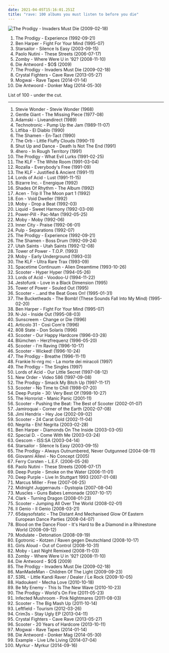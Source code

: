 ```yaml
---
date: 2021-04-05T15:16:01.251Z
title: "rave: 100 albums you must listen to before you die"
---
```

![The Prodigy - Invaders Must Die (2009-02-18)](https://img.discogs.com/I5S4U78EbYb5KMa33qtUewbBf38=/fit-in/600x538/filters:strip_icc():format(jpeg):mode_rgb():quality(90)/discogs-images/R-2852691-1304010999.jpeg.jpg "The Prodigy - Invaders Must Die (2009-02-18)")
<ol class="albums">
<li data-cover="https://img.discogs.com/MnsQhYpIj6RqM11BewSgBfapYBc=/fit-in/600x608/filters:strip_icc():format(jpeg):mode_rgb():quality(90)/discogs-images/R-2552331-1290095231.jpeg.jpg" data-tags="electronic, breakbeat, rave, techno" role="button">The Prodigy - Experience (1992-09-21)</li>
<li data-cover="http://coverartarchive.org/release/ce04d4ed-9cda-4d1d-8304-33f143db0b6a/6375099104-500.jpg" data-tags="blues, rock, acoustic" role="button">Ben Harper - Fight For Your Mind (1995-07)</li>
<li data-cover="https://img.discogs.com/-mn5m6C8PS1GcbLRs7crnsvmqq0=/fit-in/600x600/filters:strip_icc():format(jpeg):mode_rgb():quality(90)/discogs-images/R-7098914-1433699223-2052.jpeg.jpg" data-tags="britpop, indie rock" role="button">Starsailor - Silence Is Easy (2003-09-15)</li>
<li data-cover="http://coverartarchive.org/release/0f6aee88-6d56-34d2-a628-eead929a45e3/6358999364-500.jpg" data-tags="pop, singer-songwriter, indie" role="button">Paolo Nutini - These Streets (2006-07-17)</li>
<li data-cover="http://coverartarchive.org/release/87adb95f-bfcc-49f5-b7a0-c73ff9512589/26666196769-500.jpg" data-tags="breakbeat, rave, jungle" role="button">Zomby - Where Were U in '92? (2008-11-10)</li>
<li data-cover="http://coverartarchive.org/release/ff352a15-b8af-439c-8a58-7607181e7750/10991333928-500.jpg" data-tags="rap" role="button">Die Antwoord - $O$ (2009)</li>
<li data-cover="https://img.discogs.com/I5S4U78EbYb5KMa33qtUewbBf38=/fit-in/600x538/filters:strip_icc():format(jpeg):mode_rgb():quality(90)/discogs-images/R-2852691-1304010999.jpeg.jpg" data-tags="electronic, breakbeat" role="button">The Prodigy - Invaders Must Die (2009-02-18)</li>
<li data-cover="http://coverartarchive.org/release/8038465b-116e-4ba2-92fd-1e78459908fe/4241101206-500.jpg" data-tags="electronic" role="button">Crystal Fighters - Cave Rave (2013-05-27)</li>
<li data-cover="http://coverartarchive.org/release/eac0fab9-d4d3-452a-a90e-12648c291187/8379301227-500.jpg" data-tags="post-rock" role="button">Mogwai - Rave Tapes (2014-01-14)</li>
<li data-cover="http://coverartarchive.org/release/a432f2d1-52cf-440b-bb69-74badf6befaa/25692677906-500.jpg" data-tags="hip-hop, electronic, hip hop" role="button">Die Antwoord - Donker Mag (2014-05-30)</li>
</ol>
List of 100 - under the cut.
<!-- more -->

_________________

<ol class="albums">
<li data-cover="https://img.discogs.com/wSKz63gUzQiiFApVEtnulz9he-0=/fit-in/600x590/filters:strip_icc():format(jpeg):mode_rgb():quality(90)/discogs-images/R-1676393-1236202560.jpeg.jpg" data-tags="stevie wonder, pop" role="button">
Stevie Wonder - Stevie Wonder (1968)
</li>
<li data-cover="https://img.discogs.com/g_6Rt77bZ3eOs5N7-1AgvJ9Gb78=/fit-in/600x597/filters:strip_icc():format(jpeg):mode_rgb():quality(90)/discogs-images/R-2061165-1380740029-7893.jpeg.jpg" data-tags="progressive rock" role="button">
Gentle Giant - The Missing Piece (1977-08)
</li>
<li data-cover="https://img.discogs.com/zh0TYVjhRsr_6pU2DqJGoNrsa3k=/fit-in/600x593/filters:strip_icc():format(jpeg):mode_rgb():quality(90)/discogs-images/R-360782-1254151929.jpeg.jpg" data-tags="rave" role="button">
Adamski - Liveandirect (1989)
</li>
<li data-cover="http://coverartarchive.org/release/02840c62-6685-46be-bb74-cb1f85ed508d/10883650823-500.jpg" data-tags="dance, techno" role="button">
Technotronic - Pump Up the Jam (1989-11-07)
</li>
<li data-cover="https://img.discogs.com/qw-VJs7tBLUFvxKZGA07A6iYCPI=/fit-in/600x572/filters:strip_icc():format(jpeg):mode_rgb():quality(90)/discogs-images/R-2299781-1346227192-6886.jpeg.jpg" data-tags="rock, italian rock, 90s" role="button">
Litfiba - El Diablo (1990)
</li>
<li data-cover="https://img.discogs.com/uVNK-XaE44-eG2Ec_XSbFaqb4rY=/fit-in/600x965/filters:strip_icc():format(jpeg):mode_rgb():quality(90)/discogs-images/R-1298289-1552541374-8014.png.jpg" data-tags="electronic, house, acid house" role="button">
The Shamen - En-Tact (1990)
</li>
<li data-cover="https://img.discogs.com/4dkeD-sMye9dbXAFhuiZSTdujVE=/fit-in/600x599/filters:strip_icc():format(jpeg):mode_rgb():quality(90)/discogs-images/R-14188005-1570980716-8850.png.jpg" data-tags="electronic" role="button">
The Orb - Little Fluffy Clouds (1990-11)
</li>
<li data-cover="http://coverartarchive.org/release/491b4a12-f724-47b3-af2f-714770c9baba/6392817144-500.jpg" data-tags="electronic, old skool, rave, old school hardcore, breakbeat hardcore, electronic breakbeat, dmtr likes this album, generation ecstasy, suad" role="button">
Shut Up and Dance - Death Is Not The End (1991)
</li>
<li data-cover="http://coverartarchive.org/release/c831f6e0-c9c8-49cc-a9f7-43d16cd1871c/21369694851-500.jpg" data-tags="nu jazz, acid jazz, drum and bass, broken beat, breakbeat, rave" role="button">
4hero - In Rough Territory (1991)
</li>
<li data-cover="http://coverartarchive.org/release/2bbbc9cc-fbba-49cc-b982-66a5faf491dd/5125824493-500.jpg" data-tags="electronic, breakbeat, big beat" role="button">
The Prodigy - What Evil Lurks (1991-02-25)
</li>
<li data-cover="http://coverartarchive.org/release/0e8859de-589e-4b33-bec4-0538cfad7d7f/15189078516-500.jpg" data-tags="electronic" role="button">
The KLF - The White Room (1991-03-04)
</li>
<li data-cover="http://coverartarchive.org/release/c1938507-11d0-46ff-8aa6-8c5d7568ec73/9699337506-500.jpg" data-tags="dance, house" role="button">
Rozalla - Everybody's Free (1991-09)
</li>
<li data-cover="https://img.discogs.com/bQuGwn2f-FgLIaKsuBQtMlo2a2U=/fit-in/600x609/filters:strip_icc():format(jpeg):mode_rgb():quality(90)/discogs-images/R-96705-1585756041-1392.jpeg.jpg" data-tags="electronic" role="button">
The KLF - Justified & Ancient (1991-11)
</li>
<li data-cover="https://img.discogs.com/ZbkGEWqBwJPe7Mo9h60DTpUeuoc=/fit-in/599x590/filters:strip_icc():format(jpeg):mode_rgb():quality(90)/discogs-images/R-83372-1168899139.jpeg.jpg" data-tags="industrial, new beat, acid house" role="button">
Lords of Acid - Lust (1991-11-15)
</li>
<li data-cover="https://img.discogs.com/CiJ0w2g-xD4VAgghOXzbafEvDC4=/fit-in/298x300/filters:strip_icc():format(jpeg):mode_rgb():quality(90)/discogs-images/R-260783-1086282927.jpg.jpg" data-tags="classic, female vocalists, dance, house, 90s, breaks, breakbeat, rave, male vocalists, vocal house, acid house, oldskool haardcore, great groove, where are my headphones, where is my bong, weightlifting music, beats for days, music to play on mdma, has me dancing even now" role="button">
Bizarre Inc. - Energique (1992)
</li>
<li data-cover="https://img.discogs.com/y6tc77rNEr-GfHaYslUu-SauoRI=/fit-in/597x600/filters:strip_icc():format(jpeg):mode_rgb():quality(90)/discogs-images/R-1354429-1212248523.jpeg.jpg" data-tags="early 90s rave" role="button">
Shades Of Rhythm - The Album (1992)
</li>
<li data-cover="http://coverartarchive.org/release/001bf21f-f12e-4d09-8ca4-e05cfc06367e/25906852300-500.jpg" data-tags="electronic, dance, 90s, old skool, breakbeat, rave, trip, old school hardcore" role="button">
Acen - Trip II The Moon part 1 (1992)
</li>
<li data-cover="http://coverartarchive.org/release/ce869b96-7deb-45cf-98ed-ecc709cbabb9/23989337507-500.jpg" data-tags="electronica, dance, techno" role="button">
Eon - Void Dweller (1992)
</li>
<li data-cover="https://img.discogs.com/FG0NduEfEu3ejVhmsvubHNQeR3Y=/fit-in/600x519/filters:strip_icc():format(jpeg):mode_rgb():quality(90)/discogs-images/R-143680-1525458714-2430.png.jpg" data-tags="electronica, rave" role="button">
Moby - Drop a Beat (1992-03)
</li>
<li data-cover="https://img.discogs.com/UdSxbuOf-EBCnGJeSasjgfpoqHw=/fit-in/540x540/filters:strip_icc():format(jpeg):mode_rgb():quality(90)/discogs-images/R-1444672-1282045906.jpeg.jpg" data-tags="breakbeat" role="button">
Liquid - Sweet Harmony (1992-03-09)
</li>
<li data-cover="http://coverartarchive.org/release/330c582c-c982-48c5-bbe5-8ac2ff77e6d7/2575771397-500.jpg" data-tags="electronic, breakbeat, aphex twin" role="button">
Power-Pill - Pac-Man (1992-05-25)
</li>
<li data-cover="http://coverartarchive.org/release/3f315e99-933f-4891-abb9-0b33757a3e08/28961245825-500.jpg" data-tags="techno" role="button">
Moby - Moby (1992-06)
</li>
<li data-cover="http://coverartarchive.org/release/db57e4ad-11bb-4578-8d32-1e53c53b18bd/28713799399-500.jpg" data-tags="house, detroit techno" role="button">
Inner City - Praise (1992-06-01)
</li>
<li data-cover="http://coverartarchive.org/release/ed8e6ae6-baf0-4e48-8f36-b927fd76064d/4395964292-500.jpg" data-tags="90s" role="button">
Pulp - Separations (1992-07)
</li>
<li data-cover="https://img.discogs.com/MnsQhYpIj6RqM11BewSgBfapYBc=/fit-in/600x608/filters:strip_icc():format(jpeg):mode_rgb():quality(90)/discogs-images/R-2552331-1290095231.jpeg.jpg" data-tags="electronic, breakbeat, rave, techno" role="button">
The Prodigy - Experience (1992-09-21)
</li>
<li data-cover="http://coverartarchive.org/release/4c6788eb-4199-39ba-9045-d8b6201dee79/9494616834-500.jpg" data-tags="90s, electronic, old school, eurodance, acid house" role="button">
The Shamen - Boss Drum (1992-09-24)
</li>
<li data-cover="http://coverartarchive.org/release/79f09bef-9031-3e1f-92a1-3f353772509d/24568107127-500.jpg" data-tags="electronic, dance" role="button">
Utah Saints - Utah Saints (1992-12-08)
</li>
<li data-cover="http://coverartarchive.org/release/baabb4d7-6005-4cb8-af6a-39a43e095e36/15248566750-500.jpg" data-tags="funk, soul" role="button">
Tower of Power - T.O.P. (1993)
</li>
<li data-cover="http://coverartarchive.org/release/0f20bc6f-cbad-357b-81ab-32129bf04507/7932082038-500.jpg" data-tags="chillout, electronic, ambient" role="button">
Moby - Early Underground (1993-03)
</li>
<li data-cover="http://coverartarchive.org/release/fba6e1b0-325c-4384-a22b-4f1cdeffb49a/7919807512-500.jpg" data-tags="british, ambient techno, the klf" role="button">
The KLF - Ultra Rare Trax (1993-09)
</li>
<li data-cover="http://coverartarchive.org/release/34cbc12f-9387-40d7-9650-0c9aa49c9c25/18168305281-500.jpg" data-tags="psychedelic" role="button">
Spacetime Continuum - Alien Dreamtime (1993-10-26)
</li>
<li data-cover="https://img.discogs.com/ZdnJ1nq8HtTabUEqnBkZx7DNjNw=/fit-in/600x461/filters:strip_icc():format(jpeg):mode_rgb():quality(90)/discogs-images/R-13446109-1554368846-3035.jpeg.jpg" data-tags="trance, dance, techno" role="button">
Scooter - Hyper Hyper (1994-05-26)
</li>
<li data-cover="https://img.discogs.com/NvzFr6Hr9d2AT4A9xwukidbn0JU=/fit-in/500x500/filters:strip_icc():format(jpeg):mode_rgb():quality(90)/discogs-images/R-83370-1492582253-6285.jpeg.jpg" data-tags="electronic, industrial, techno, dance" role="button">
Lords of Acid - Voodoo-U (1994-11-22)
</li>
<li data-cover="http://coverartarchive.org/release/6974270c-ef73-4c2c-8704-20140e89d341/7263999846-500.jpg" data-tags="funk, jazz-funk" role="button">
Jestofunk - Love in a Black Dimension (1995)
</li>
<li data-cover="http://coverartarchive.org/release/7f605f56-c629-4ace-a731-a453850eb045/17719093389-500.jpg" data-tags="funk, soul, tower of power" role="button">
Tower of Power - Souled Out (1995)
</li>
<li data-cover="http://coverartarchive.org/release/f8a0b1bc-b8e0-45c2-8122-b12d254fc423/3497470060-500.jpg" data-tags="happy hardcore, trance" role="button">
Scooter - ...and the Beat Goes On! (1995-01-31)
</li>
<li data-cover="https://img.discogs.com/9IeBj9PynZLYJmfW_08d696-CY4=/fit-in/600x598/filters:strip_icc():format(jpeg):mode_rgb():quality(90)/discogs-images/R-479407-1170448462.jpeg.jpg" data-tags="house" role="button">
The Bucketheads - The Bomb! (These Sounds Fall Into My Mind) (1995-02-20)
</li>
<li data-cover="http://coverartarchive.org/release/ce04d4ed-9cda-4d1d-8304-33f143db0b6a/6375099104-500.jpg" data-tags="blues, rock, acoustic" role="button">
Ben Harper - Fight For Your Mind (1995-07)
</li>
<li data-cover="http://coverartarchive.org/release/3f1d1f62-8e68-431a-9f7e-870c135e8bc0/28395866050-500.jpg" data-tags="dance, techno, rave" role="button">
N-Joi - Inside Out (1995-08-03)
</li>
<li data-cover="https://img.discogs.com/afSM_0cgJBpgEgH9kwos-XfxS5k=/fit-in/300x300/filters:strip_icc():format(jpeg):mode_rgb():quality(90)/discogs-images/R-204702-1080652852.jpg.jpg" data-tags="electronic, pop, 90s, rave, 90's" role="button">
Sunscreem - Change or Die (1996)
</li>
<li data-cover="http://coverartarchive.org/release/be5aa3a4-18f0-4335-8d31-4d53baadd7ce/17080035248-500.jpg" data-tags="rock, soul, acoustic, funk, groovy, jecks" role="button">
Articolo 31 - Così Com'è (1996)
</li>
<li data-cover="https://img.discogs.com/vr9HhlAJTnEgdZLSKjspidPPWVI=/fit-in/600x536/filters:strip_icc():format(jpeg):mode_rgb():quality(90)/discogs-images/R-3761084-1617135565-3523.jpeg.jpg" data-tags="electronic, techno" role="button">
808 State - Don Solaris (1996)
</li>
<li data-cover="http://coverartarchive.org/release/30fd8fa4-c508-4076-86ed-acaa1776aed7/3497527334-500.jpg" data-tags="happy hardcore" role="button">
Scooter - Our Happy Hardcore (1996-03-28)
</li>
<li data-cover="https://img.discogs.com/ArTbRPKAu_oxqkHxhdIJd1Epmt8=/fit-in/600x626/filters:strip_icc():format(jpeg):mode_rgb():quality(90)/discogs-images/R-7302204-1438385391-5218.jpeg.jpg" data-tags="happy hardcore, dance" role="button">
Blümchen - Herzfrequenz (1996-05-20)
</li>
<li data-cover="http://coverartarchive.org/release/4aefc2b9-d85a-43ab-a12e-a07debc64203/11446323627-500.jpg" data-tags="trance, dance, techno, remix, rave, loops, pipes" role="button">
Scooter - I'm Raving (1996-10-17)
</li>
<li data-cover="http://coverartarchive.org/release/83e8fff4-8738-4fad-86d2-05b4acb71e34/3497592625-500.jpg" data-tags="techno, rave" role="button">
Scooter - Wicked! (1996-10-24)
</li>
<li data-cover="https://img.discogs.com/6jHiwdFvTCGsesqfZbdYJMmJDJQ=/fit-in/600x465/filters:strip_icc():format(jpeg):mode_rgb():quality(90)/discogs-images/R-6011965-1408793301-7678.jpeg.jpg" data-tags="big beat, techno, breakbeat" role="button">
The Prodigy - Breathe (1996-11-11)
</li>
<li data-cover="http://coverartarchive.org/release/094da86c-017e-407d-a248-23abcaeca205/7167364978-500.jpg" data-tags="90s" role="button">
Frankie hi-nrg mc - La morte dei miracoli (1997)
</li>
<li data-cover="https://img.discogs.com/FQ0Cd54-DwNjKHTUEKDlfMxvS68=/fit-in/600x600/filters:strip_icc():format(jpeg):mode_rgb():quality(90)/discogs-images/R-12372523-1533929886-3292.jpeg.jpg" data-tags="electronic, dance, old skool, rave, old school hardcore, breakbeat hardcore, electronic breakbeat" role="button">
The Prodigy - The Singles (1997)
</li>
<li data-cover="http://coverartarchive.org/release/5df4b841-c9e0-40ab-9a2a-b314fee6590b/3982280324-500.jpg" data-tags="electronic, acid house" role="button">
Lords of Acid - Our Little Secret (1997-08-12)
</li>
<li data-cover="http://coverartarchive.org/release/c407cd4b-d657-4086-80d7-792ac2c46c92/10527641425-500.jpg" data-tags="electronic, instrumental, dance, new wave, rave, dance rock, experiemental, proto-synthpop, proto-rave, proto-dance" role="button">
New Order - Video 586 (1997-09-08)
</li>
<li data-cover="http://coverartarchive.org/release/7a3e28a8-04fc-3304-9e3e-877dcb6166b3/3085390601-500.jpg" data-tags="the prodigy, electronica, british, experimental, uk, techno, idm, 90s, b-side, europe, european, radio europe" role="button">
The Prodigy - Smack My Bitch Up (1997-11-17)
</li>
<li data-cover="http://coverartarchive.org/release/44d079fa-5ecc-4a02-b5d5-fd37f98e6f8b/4655099055-500.jpg" data-tags="techno" role="button">
Scooter - No Time to Chill (1998-07-20)
</li>
<li data-cover="https://via.placeholder.com/450" data-tags="hard rock, rock, compilation" role="button">
Deep Purple - 30: Very Best Of (1998-10-27)
</li>
<li data-cover="http://coverartarchive.org/release/d5b00d36-73e0-39ca-b090-5b20d1510cad/25506609165-500.jpg" data-tags="techno, ebm" role="button">
The Horrorist - Manic Panic (2001-11)
</li>
<li data-cover="https://img.discogs.com/UREJ3QopZYieCrzT1eme-4VyFO0=/fit-in/600x608/filters:strip_icc():format(jpeg):mode_rgb():quality(90)/discogs-images/R-1689377-1328442464.jpeg.jpg" data-tags="trance, hardcore, dance, techno, rave, scooter, loops" role="button">
Scooter - Pushing the Beat: The Best of Scooter (2002-01-07)
</li>
<li data-cover="https://img.discogs.com/RKK3AUSDrxj193xUFdqbRF_xOUU=/fit-in/600x1066/filters:strip_icc():format(jpeg):mode_rgb():quality(90)/discogs-images/R-12443724-1535445256-5357.jpeg.jpg" data-tags="jazz, pop, rock, soul, instrumental, acoustic, funk, funky, groovy, jamiroquai, jecks" role="button">
Jamiroquai - Corner of the Earth (2002-07-08)
</li>
<li data-cover="http://coverartarchive.org/release/f06127ae-163d-47b0-9252-f27bebc43688/5632710137-500.jpg" data-tags="classic rock, jazz, pop, rock, soul, instrumental, acoustic, funk, funky, groovy, jecks" role="button">
Jimi Hendrix - Hey Joe (2002-09-02)
</li>
<li data-cover="http://coverartarchive.org/release/533a718d-c202-4d82-b3e7-596e4f40bf18/20373139615-500.jpg" data-tags="techno, scooter" role="button">
Scooter - 24 Carat Gold (2002-11-04)
</li>
<li data-cover="https://img.discogs.com/nClrUO33Yh4IpnfrNoMeQk3ZZno=/fit-in/500x473/filters:strip_icc():format(jpeg):mode_rgb():quality(90)/discogs-images/R-8633138-1465567296-8423.jpeg.jpg" data-tags="rock, italian" role="button">
Negrita - Ehi! Negrita (2003-02-28)
</li>
<li data-cover="http://coverartarchive.org/release/5e500047-978a-44d4-84ef-f714be4235ec/16071252194-500.jpg" data-tags="rock, soul, blues, ben harper" role="button">
Ben Harper - Diamonds On The Inside (2003-03-05)
</li>
<li data-cover="http://coverartarchive.org/release/d8d5a08a-032b-493a-9812-3e3143a41373/24758111735-500.jpg" data-tags="dance, trance, electronic" role="button">
Special D. - Come With Me (2003-03-24)
</li>
<li data-cover="http://coverartarchive.org/release/3763ff11-de2c-4795-97a9-651dbf3f343c/27342355537-500.jpg" data-tags="idm, glitch" role="button">
Gescom - ISS:SA (2003-04-14)
</li>
<li data-cover="https://img.discogs.com/-mn5m6C8PS1GcbLRs7crnsvmqq0=/fit-in/600x600/filters:strip_icc():format(jpeg):mode_rgb():quality(90)/discogs-images/R-7098914-1433699223-2052.jpeg.jpg" data-tags="britpop, indie rock" role="button">
Starsailor - Silence Is Easy (2003-09-15)
</li>
<li data-cover="http://coverartarchive.org/release/00bc3621-2184-354a-9d9c-cae28337d59b/3508428448-500.jpg" data-tags="electronic, breakbeat" role="button">
The Prodigy - Always Outnumbered, Never Outgunned (2004-08-11)
</li>
<li data-cover="https://img.discogs.com/HhvqY8FM4Nzpyx9aGx59rPtUR2w=/fit-in/301x300/filters:strip_icc():format(jpeg):mode_rgb():quality(90)/discogs-images/R-1329860-1210168200.jpeg.jpg" data-tags="piano, giovanni allevi" role="button">
Giovanni Allevi - No Concept (2005)
</li>
<li data-cover="http://coverartarchive.org/release/bf786f88-3871-4f26-a56b-9e9800a85f79/7013875443-500.jpg" data-tags="trance, electronic" role="button">
Ferry Corsten - L.E.F. (2006-05-26)
</li>
<li data-cover="http://coverartarchive.org/release/0f6aee88-6d56-34d2-a628-eead929a45e3/6358999364-500.jpg" data-tags="pop, singer-songwriter, indie" role="button">
Paolo Nutini - These Streets (2006-07-17)
</li>
<li data-cover="http://coverartarchive.org/release/bf53d07b-3e5a-4aa6-b039-6b3af603e685/24471994616-500.jpg" data-tags="rock" role="button">
Deep Purple - Smoke on the Water (2006-11-01)
</li>
<li data-cover="http://coverartarchive.org/release/6aca0918-bcf8-448c-abb8-b6bbbf15b3fd/20477961208-500.jpg" data-tags="hard rock" role="button">
Deep Purple - Live In Stuttgart 1993 (2007-01-08)
</li>
<li data-cover="http://coverartarchive.org/release/e8544e43-20fa-4f99-b1a3-5b7a7fb7ff96/16705318697-500.jpg" data-tags="jazz, funk, bass" role="button">
Marcus Miller - Free (2007-06-25)
</li>
<li data-cover="https://img.discogs.com/f1ZtFzXpOWkuJM7_t-ivbz8FCR4=/fit-in/600x597/filters:strip_icc():format(jpeg):mode_rgb():quality(90)/discogs-images/R-1047786-1389507683-6088.jpeg.jpg" data-tags="electronic" role="button">
Midnight Juggernauts - Dystopia (2007-08-04)
</li>
<li data-cover="https://via.placeholder.com/450" data-tags="electronica" role="button">
Muscles - Guns Babes Lemonade (2007-10-17)
</li>
<li data-cover="http://coverartarchive.org/release/4df7d7b5-5ea3-401d-b8ee-d87bdc754492/23274425096-500.jpg" data-tags="idm, techno" role="button">
Clark - Turning Dragon (2008-01-23)
</li>
<li data-cover="https://via.placeholder.com/450" data-tags="jumpstyle" role="button">
Scooter - Jumping All Over The World (2008-02-01)
</li>
<li data-cover="http://coverartarchive.org/release/c63950ef-39ec-498f-82e2-8c2eeb139619/21211516680-500.jpg" data-tags="jazz, pop, rock, soul, instrumental, acoustic, funk, retro, funky, groovy, italian, jecks, elettro-pop" role="button">
Il Genio - Il Genio (2008-03-21)
</li>
<li data-cover="http://coverartarchive.org/release/534d787a-e13b-4cb5-ad0b-196fef1d957e/27968547770-500.jpg" data-tags="post-rock, experimental" role="button">
65daysofstatic - The Distant And Mechanised Glow Of Eastern European Dance Parties (2008-04-07)
</li>
<li data-cover="http://coverartarchive.org/release/f65431b3-f8cb-4093-a9c9-9108827e9987/9954080401-500.jpg" data-tags="beer, scat, dustin lynch" role="button">
Blood on the Dance Floor - It's Hard to Be a Diamond in a Rhinestone World (2008-09-12)
</li>
<li data-cover="https://via.placeholder.com/450" data-tags="industrial" role="button">
Modulate - Detonation (2008-09-19)
</li>
<li data-cover="http://coverartarchive.org/release/a0f7c1a4-5db5-4448-aa12-bcce088638f7/3193474984-500.jpg" data-tags="electronic, punk, electro, punk rock, german, rave, electropunk, audiolith, electro punk, antideutsch" role="button">
Egotronic - Kotzen / Raven gegen Deutschland (2008-10-17)
</li>
<li data-cover="https://img.discogs.com/XLB5xJY1wHShBVKMZKOaJMtS9aM=/fit-in/600x315/filters:strip_icc():format(jpeg):mode_rgb():quality(90)/discogs-images/R-5875486-1405117212-9548.jpeg.jpg" data-tags="pop" role="button">
Girls Aloud - Out of Control (2008-10-31)
</li>
<li data-cover="https://img.discogs.com/LPA2w-4DjKaKa7J63lr9HZWhFIc=/fit-in/500x457/filters:strip_icc():format(jpeg):mode_rgb():quality(90)/discogs-images/R-389573-1393368466-9302.jpeg.jpg" data-tags="electronic, funky, dj, dance, house" role="button">
Moby - Last Night Remixed (2008-11-03)
</li>
<li data-cover="http://coverartarchive.org/release/87adb95f-bfcc-49f5-b7a0-c73ff9512589/26666196769-500.jpg" data-tags="breakbeat, rave, jungle" role="button">
Zomby - Where Were U in '92? (2008-11-10)
</li>
<li data-cover="http://coverartarchive.org/release/ff352a15-b8af-439c-8a58-7607181e7750/10991333928-500.jpg" data-tags="rap" role="button">
Die Antwoord - $O$ (2009)
</li>
<li data-cover="https://img.discogs.com/I5S4U78EbYb5KMa33qtUewbBf38=/fit-in/600x538/filters:strip_icc():format(jpeg):mode_rgb():quality(90)/discogs-images/R-2852691-1304010999.jpeg.jpg" data-tags="electronic, breakbeat" role="button">
The Prodigy - Invaders Must Die (2009-02-18)
</li>
<li data-cover="http://coverartarchive.org/release/8f2ff066-06af-4472-9367-f358cb1e0f20/16664870471-500.jpg" data-tags="trance, electronic, electronica, dance, psychedelic, space, psychill, space music, psy-trance, goa, rave, psytrance, pagan, psy trance, psy, psybient, ambient trance, pixies palace, psyambient, psy ambient, wizardry, blueroom, ambiofusion, psy chill, sorcery, ambient psytrance" role="button">
ManMadeMan - Children Of The Light (2009-09-23)
</li>
<li data-cover="https://img.discogs.com/d94QcDtvps0kRqOBF7Jn0p6P9Qw=/fit-in/200x200/filters:strip_icc():format(jpeg):mode_rgb():quality(90)/discogs-images/R-1349054-1260153229.jpeg.jpg" data-tags="electronic, hardcore, australian, rave, happy hardcore, uk hardcore" role="button">
S3RL - Little Kandi Raver / Dealer / Le Rock (2009-10-05)
</li>
<li data-cover="https://img.discogs.com/Okdmgf9xSUO6bkQs55LlEhKflxs=/fit-in/600x600/filters:strip_icc():format(jpeg):mode_rgb():quality(90)/discogs-images/R-13611821-1557501177-3733.jpeg.jpg" data-tags="electronic" role="button">
Hadouken! - Mecha Love (2010-10-18)
</li>
<li data-cover="http://coverartarchive.org/release/603536f8-093b-4090-9453-6bd122d7f78a/8108701910-500.jpg" data-tags="trance, electronic, techno, industrial rock, ebm, rave, cubanate, fabrykamagazine" role="button">
Be My Enemy - This Is The New Wave (2010-10-23)
</li>
<li data-cover="http://coverartarchive.org/release/c1b5abc8-9bb0-43a7-a138-7d225e8b0f9d/24513862034-500.jpg" data-tags="live" role="button">
The Prodigy - World's On Fire (2011-05-23)
</li>
<li data-cover="http://coverartarchive.org/release/57d23268-b190-4e2d-9b49-005ef7808b89/12984296299-500.jpg" data-tags="electronic" role="button">
Infected Mushroom - Pink Nightmares (2011-08-03)
</li>
<li data-cover="https://img.discogs.com/OSXAUYT0h2FVl8Z62mDLnbDsLko=/fit-in/556x489/filters:strip_icc():format(jpeg):mode_rgb():quality(90)/discogs-images/R-2632558-1294179466.jpeg.jpg" data-tags="trance, electronic, pop, hardcore, dubstep, dance, techno, house, rave, eurodance, scooter, edm, hardstyle" role="button">
Scooter - The Big Mash Up (2011-10-14)
</li>
<li data-cover="http://coverartarchive.org/release/0d73c26d-3f92-4a77-b504-e359722ed751/25392568940-500.jpg" data-tags="electronica, psychedelic, breakbeat, rave, badass, live recording" role="button">
Leftfield - Tourism (2012-03-26)
</li>
<li data-cover="http://coverartarchive.org/release/07290fdc-2274-4c01-a4cf-819a96b7b853/4965823690-500.jpg" data-tags="experimental, witch house" role="button">
Crim3s - Stay Ugly EP (2013-04-11)
</li>
<li data-cover="http://coverartarchive.org/release/8038465b-116e-4ba2-92fd-1e78459908fe/4241101206-500.jpg" data-tags="electronic" role="button">
Crystal Fighters - Cave Rave (2013-05-27)
</li>
<li data-cover="http://coverartarchive.org/release/e18c3556-e4f4-46f4-9bcf-984bab67c2b6/28459398438-500.jpg" data-tags="rave" role="button">
Scooter - 20 Years of Hardcore (2013-10-11)
</li>
<li data-cover="http://coverartarchive.org/release/eac0fab9-d4d3-452a-a90e-12648c291187/8379301227-500.jpg" data-tags="post-rock" role="button">
Mogwai - Rave Tapes (2014-01-14)
</li>
<li data-cover="http://coverartarchive.org/release/a432f2d1-52cf-440b-bb69-74badf6befaa/25692677906-500.jpg" data-tags="hip-hop, electronic, hip hop" role="button">
Die Antwoord - Donker Mag (2014-05-30)
</li>
<li data-cover="http://coverartarchive.org/release/2eaa256b-30a0-45bc-9924-9d90993a552f/8005826777-500.jpg" data-tags="electronic, house, breakbeat, rave, eurodance, male vocalists, hard trance" role="button">
Example - Live Life Living (2014-07-04)
</li>
<li data-cover="http://coverartarchive.org/release/e617e91f-2693-487b-a841-f41f219ce644/9071188116-500.jpg" data-tags="black metal, atmospheric black metal" role="button">
Myrkur - Myrkur (2014-09-16)
</li>
</ol>